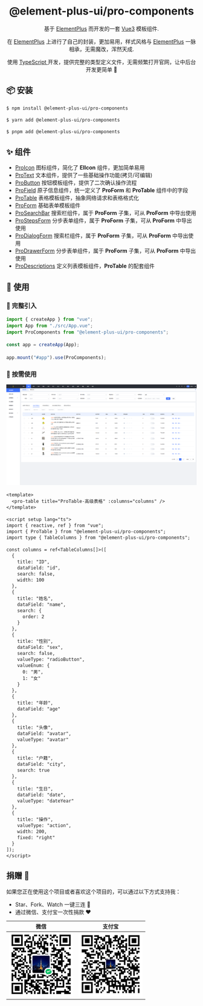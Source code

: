 <h1 align="center">@element-plus-ui/pro-components</h1>

<p align="center">基于 <a href="https://element-plus.org/zh-CN/">ElementPlus</a> 而开发的一套 <a href="https://cn.vuejs.org/">Vue3</a> 模板组件.</p>
<p align="center">在 <a href="https://element-plus.org/zh-CN/">ElementPlus</a> 上进行了自己的封装，更加易用，样式风格与 <a href="https://element-plus.org/zh-CN/">ElementPlus</a> 一脉相承，无需魔改，浑然天成.</p>
<p align="center">使用 <a href="https://www.typescriptlang.org/"> TypeScript </a>开发，提供完整的类型定义文件，无需频繁打开官网，让中后台开发更简单 💪</p>

## 📦 安装

```bash
$ npm install @element-plus-ui/pro-components
```

```bash
$ yarn add @element-plus-ui/pro-components
```

```bash
$ pnpm add @element-plus-ui/pro-components
```

## ✨ 组件

- [ProIcon](https://www.npmjs.com/package/@element-plus-ui/pro-icon) 图标组件，简化了 **ElIcon** 组件，更加简单易用
- [ProText](https://www.npmjs.com/package/@element-plus-ui/pro-text) 文本组件，提供了一些基础操作功能(拷贝/可编辑)
- [ProButton](https://www.npmjs.com/package/@element-plus-ui/pro-button) 按钮模板组件，提供了二次确认操作流程
- [ProField](https://www.npmjs.com/package/@element-plus-ui/pro-field) 原子信息组件，统一定义了 **ProForm** 和 **ProTable** 组件中的字段
- [ProTable](https://www.npmjs.com/package/@element-plus-ui/pro-table) 表格模板组件，抽象网络请求和表格格式化
- [ProForm](https://www.npmjs.com/package/@element-plus-ui/pro-form) 基础表单模板组件
- [ProSearchBar](https://www.npmjs.com/package/@element-plus-ui/pro-form) 搜索栏组件，属于 **ProForm** 子集，可从 **ProForm** 中导出使用
- [ProStepsForm](https://www.npmjs.com/package/@element-plus-ui/pro-form) 分步表单组件，属于 **ProForm** 子集，可从 **ProForm** 中导出使用
- [ProDialogForm](https://www.npmjs.com/package/@element-plus-ui/pro-form) 搜索栏组件，属于 **ProForm** 子集，可从 **ProForm** 中导出使用
- [ProDrawerForm](https://www.npmjs.com/package/@element-plus-ui/pro-form) 分步表单组件，属于 **ProForm** 子集，可从 **ProForm** 中导出使用
- [ProDescriptions](https://www.npmjs.com/package/@element-plus-ui/pro-descriptions) 定义列表模板组件，**ProTable** 的配套组件

## 🔨 使用

### 🚀 完整引入

```ts
import { createApp } from "vue";
import App from "./src/App.vue";
import ProComponents from "@element-plus-ui/pro-components";

const app = createApp(App);

app.mount("#app").use(ProComponents);
```

### 🚀 按需使用

<img src="https://github.com/Augenstern936/element-plus-pro/raw/master/docs/public/images/table_example/demo1.jpg"/>

```vue
<template>
  <pro-table title="ProTable-高级表格" :columns="columns" />
</template>

<script setup lang="ts">
import { reactive, ref } from "vue";
import { ProTable } from "@element-plus-ui/pro-components";
import type { TableColumns } from "@element-plus-ui/pro-components";

const columns = ref<TableColumns[]>([
  {
    title: "ID",
    dataField: "id",
    search: false,
    width: 100
  },
  {
    title: "姓名",
    dataField: "name",
    search: {
      order: 2
    }
  },
  {
    title: "性别",
    dataField: "sex",
    search: false,
    valueType: "radioButton",
    valueEnum: {
      0: "男",
      1: "女"
    }
  },
  {
    title: "年龄",
    dataField: "age"
  },
  {
    title: "头像",
    dataField: "avatar",
    valueType: "avatar"
  },
  {
    title: "户籍",
    dataField: "city",
    search: true
  },
  {
    title: "生日",
    dataField: "date",
    valueType: "dateYear"
  },
  {
    title: "操作",
    valueType: "action",
    width: 200,
    fixed: "right"
  }
]);
</script>
```

## 捐赠 🍵

如果您正在使用这个项目或者喜欢这个项目的，可以通过以下方式支持我：

- Star、Fork、Watch 一键三连 🚀
- 通过微信、支付宝一次性捐款 ❤

|                                        微信                                        |                                       支付宝                                       |
| :--------------------------------------------------------------------------------: | :--------------------------------------------------------------------------------: |
| <img src="https://github.com/Augenstern936/element-plus-pro/raw/master/docs/public/images/pay/weixin_pay-qrcode.jpg" alt="Wechat QRcode" width=170> | <img src="https://github.com/Augenstern936/element-plus-pro/raw/master/docs/public/images/pay/alipay-qrcode.jpg" alt="Alipay QRcode" width=170> |
